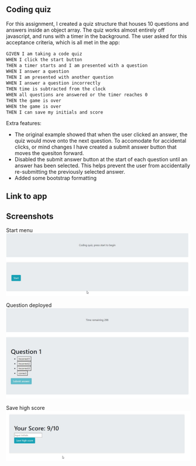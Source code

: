 ## Coding quiz

For this assignment, I created a quiz structure that houses 10 questions and answers inside an object array. 
The quiz works almost entirely off javascript, and runs with a timer in the background. 
The user asked for this acceptance criteria, which is all met in the app:

```
GIVEN I am taking a code quiz
WHEN I click the start button
THEN a timer starts and I am presented with a question
WHEN I answer a question
THEN I am presented with another question
WHEN I answer a question incorrectly
THEN time is subtracted from the clock
WHEN all questions are answered or the timer reaches 0
THEN the game is over
WHEN the game is over
THEN I can save my initials and score
```
Extra features:
- The original example showed that when the user clicked an answer, the quiz would move onto the next question. To accomodate for accidental clicks, or mind changes
I have created a submit answer button that moves the quesiton forward. 
- Disabled the submit answer button at the start of each question until an answer has been selected. This helps prevent the user from accidentally re-submitting the previously selected answer.
- Added some bootstrap formatting


## Link to app

## Screenshots

Start menu
<img src = ".\start screen.jpg" alt = "Save high score screen">

Question deployed
<img src = ".\question prompt.jpg" alt = "Question deployed screen">

Save high score
<img src = ".\Save high score screen.jpg" alt = "Save high score screen">